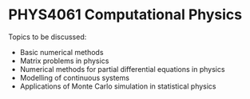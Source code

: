 # PHYS4061 Computational Physics

Topics to be discussed:
- Basic numerical methods
- Matrix problems in physics
- Numerical methods for partial differential equations in physics
- Modelling of continuous systems
- Applications of Monte Carlo simulation in statistical physics
